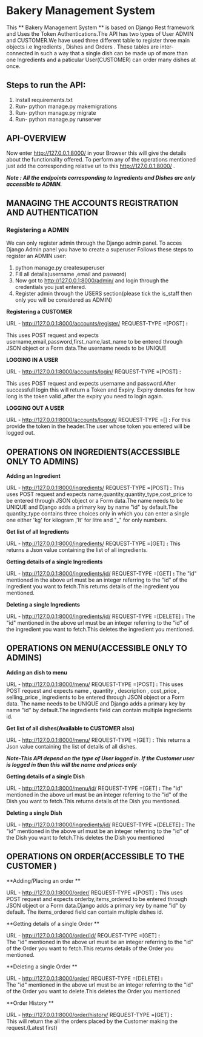 # Bakery Management System

This ** Bakery Management System ** is based on Django Rest framework and Uses the Token Authentications.The API has two types of User 
ADMIN and CUSTOMER.We have used three different table to register three main objects i.e Ingredients , Dishes and Orders . These tables 
are inter-connected in such a way that a single dish can be made up of more than one Ingredients and a paticular User(CUSTOMER) can order
many dishes at once.

## Steps to run the API:

1. Install requirements.txt 
2. Run- python manage.py makemigrations
3. Run- python manage.py migrate
4. Run- python manage.py runserver 



## API-OVERVIEW

Now enter http://127.0.0.1:8000/ in your Browser this will give the details about the functionality offered.
To perform any of the operations mentioned just add the corresponding relative url to this http://127.0.0.1:8000/ .

***Note : All the endpoints corresponding to Ingredients and Dishes are only accessible to ADMIN.***

## MANAGING THE ACCOUNTS REGISTRATION AND  AUTHENTICATION


### Registering a ADMIN

We can only register admin through the Django admin panel. To acces Django Admin panel you have to create a superuser
Follows these steps to register an ADMIN user:
1. python manage.py createsuperuser
2. Fill all details(username ,email and pasword)
3. Now got to http://127.0.0.1:8000/admin/ and login through the credentials you just entered.
4. Register admin through the USERS section(please tick the is_staff then only you will be considered as ADMIN)



**Registering a CUSTOMER**

URL - http://127.0.0.1:8000/accounts/register/  REQUEST-TYPE =[POST] **:**

This uses POST request and expects username,email,password,first_name,last_name to be entered through JSON object or a Form data.The username needs to be UNIQUE


**LOGGING IN A USER**

URL - http://127.0.0.1:8000/accounts/login/  REQUEST-TYPE =[POST]  **:**

This uses POST request and expects username and password.After successfull login this will return a Token and Expiry.
Expiry denotes for how long is the token valid ,after the expiry you need to login again.


**LOGGING OUT A USER** 

URL - http://127.0.0.1:8000/accounts/logout/  REQUEST-TYPE =[]  **:**
For this provide the token in the header.The user whose token you entered will be logged out.



## OPERATIONS ON INGREDIENTS(ACCESSIBLE ONLY TO ADMINS)


**Adding an Ingredient**

URL - http://127.0.0.1:8000/ingredients/  REQUEST-TYPE =[POST]   **:**
This uses POST request and expects name,quantity,quantity_type,cost_price to be entered through JSON object or a Form data.The name needs to be UNIQUE
and Django adds a primary key by name "id" by default.The quantity_type contains three choices only in which you can enter a single one either 'kg' for
kilogram ,'lt' for litre and "_" for only numbers.


**Get list of all Ingredients**

URL - http://127.0.0.1:8000/ingredients/   REQUEST-TYPE =[GET]    **:**
This  returns a Json value containing the list of all ingredients.


**Getting details of a single Ingredients**

URL - http://127.0.0.1:8000/ingredients/id/ REQUEST-TYPE =[GET]    **:**
The "id" mentioned in the above url must be an integer referring to the "id" of the ingredient you want to fetch.This returns details of the 
ingredient you mentioned.


**Deleting a single Ingredients**

URL - http://127.0.0.1:8000/ingredients/id/ REQUEST-TYPE =[DELETE]   **:**
The "id" mentioned in the above url must be an integer referring to the "id" of the ingredient you want to fetch.This deletes the 
ingredient you mentioned.




## OPERATIONS ON MENU(ACCESSIBLE ONLY TO ADMINS)



**Adding an dish to menu**

URL - http://127.0.0.1:8000/menu/  REQUEST-TYPE =[POST]   **:**
This uses POST request and expects name , quantity , description , cost_price , selling_price , ingredients to be entered through JSON object or a Form data.
The name needs to be UNIQUE and Django adds a primary key by name "id" by default.The ingredients field can contain multiple ingredients id.

**Get list of all dishes(Available to CUSTOMER also)**

URL - http://127.0.0.1:8000/menu/   REQUEST-TYPE =[GET]     **:**
This  returns a Json value containing the list of details of all  dishes.

***Note-This API depend on the type of User logged in. If the Customer user is logged in than this will the name and prices only***

**Getting details of a single Dish**

URL - http://127.0.0.1:8000/menu/id/ REQUEST-TYPE =[GET]      **:**
The "id" mentioned in the above url must be an integer referring to the "id" of the Dish you want to fetch.This returns details of the 
Dish you mentioned.

**Deleting a single Dish**

URL - http://127.0.0.1:8000/ingredients/id/ REQUEST-TYPE =[DELETE]    **:**
The "id" mentioned in the above url must be an integer referring to the "id" of the Dish you want to fetch.This deletes the 
Dish you mentioned

## OPERATIONS ON ORDER(ACCESSIBLE TO THE CUSTOMER )


**Adding/Placing an order **

URL - http://127.0.0.1:8000/order/  REQUEST-TYPE =[POST]      **:** 
This uses POST request and expects orderby,items_ordered to be entered through JSON object or a Form data.Django adds a primary key by name "id" by default.
The items_ordered field can contain multiple dishes id.


**Getting details of a single Order **

URL - http://127.0.0.1:8000/order/id/ REQUEST-TYPE =[GET]     **:**   
The "id" mentioned in the above url must be an integer referring to the "id" of the Order you want to fetch.This returns details of the 
Order you mentioned.

**Deleting a single Order **

URL - http://127.0.0.1:8000/order/ REQUEST-TYPE =[DELETE]     **:**  
The "id" mentioned in the above url must be an integer referring to the "id" of the Order you want to delete.This deletes the 
Order you mentioned

**Order History **

URL - http://127.0.0.1:8000/order/history/ REQUEST-TYPE =[GET]    **:**  
This will return the all the orders placed by the Customer making the request.(Latest first) 



